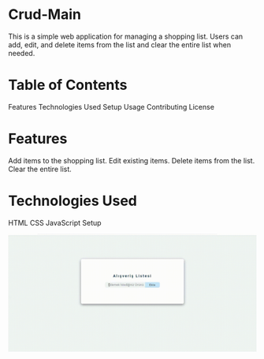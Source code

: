 # Crud-Main



This is a simple web application for managing a shopping list. Users can add, edit, and delete items from the list and clear the entire list when needed.

<h1>Table of Contents</h1>
Features
Technologies Used
Setup
Usage
Contributing
License

<h1>Features</h1>
Add items to the shopping list.
Edit existing items.
Delete items from the list.
Clear the entire list.

<h1>Technologies Used</h1>
HTML
CSS
JavaScript
Setup

![](Crudgif.gif)